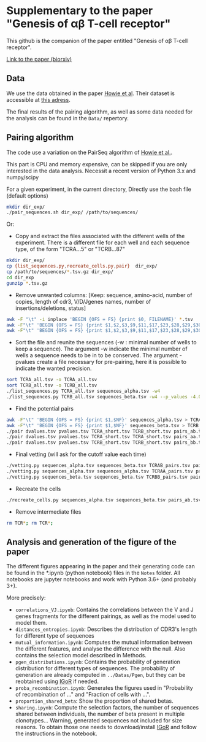 # Supplementary to the paper "Genesis of αβ T-cell receptor"

This github is the companion of the paper entitled "Genesis of αβ T-cell receptor".

[Link to the paper (biorxiv)](https://www.biorxiv.org/content/early/2018/06/28/353128)


## Data 

We use the data obtained in the paper [Howie et al](https://www.ncbi.nlm.nih.gov/pubmed/26290413). Their dataset is accessible at [this adress](http://s3-us-west-2.amazonaws.com/publishedproject-supplements/howie-2015-pairseq/index.html). 



The final results of the pairing algorithm, as well as some data needed for the analysis can be found in the `Data/` repertory. 

## Pairing algorithm

The code use a variation on the PairSeq algorithm of [Howie et al.](https://www.ncbi.nlm.nih.gov/pubmed/26290413). 

This part is CPU and memory expensive, can be skipped if you are only interested in the data analysis.
Necessit a recent version of Python 3.x and numpy/scipy

For a given experiment, in the current directory, 
Directly use the bash file (default options)
```bash
mkdir dir_exp/
./pair_sequences.sh dir_exp/ /path/to/sequences/
```
Or:
- Copy and extract the files associated with the different wells of the experiment.
  There is a different file for each well and each sequence type, of the form "TCRA...5" or "TCRB...87"
```bash
mkdir dir_exp/ 
cp {list_sequences.py,recreate_cells.py,pair}  dir_exp/
cp /path/to/sequences/*.tsv.gz dir_exp/
cd dir_exp
gunzip *.tsv.gz
```
- Remove unwanted columns:
[Keep: sequence, amino-acid, number of copies, length of cdr3, V/D/Jgenes names, number of insertions/deletions, status]
```bash
awk -F "\t" -i inplace 'BEGIN {OFS = FS} {print $0, FILENAME}' *.tsv
awk -F"\t" 'BEGIN {OFS = FS} {print $1,$2,$3,$9,$11,$17,$23,$28,$29,$30,$31,$32,$33,$43,$NF}' TCRA.* > TCRA_all.tsv
awk -F"\t" 'BEGIN {OFS = FS} {print $1,$2,$3,$9,$11,$17,$23,$28,$29,$30,$31,$32,$33,$43,$NF}' TCRB.* > TCRB_all.tsv
```
- Sort the file and reunite the sequences (-w : minimal number of wells to keep a sequence). 
The argument -w indicate the minimal number of wells a sequence needs to be in to be conserved.
The argument -pvalues create a file necessary for pre-pairing, here it is possible to indicate
the wanted precision.
```bash
sort TCRA_all.tsv -o TCRA_all.tsv
sort TCRB_all.tsv -o TCRB_all.tsv
./list_sequences.py TCRA_all.tsv sequences_alpha.tsv -w4
./list_sequences.py TCRB_all.tsv sequences_beta.tsv -w4 --p_values -4.0
```
- Find the potential pairs
```bash
awk -F"\t" 'BEGIN {OFS = FS} {print $1,$NF}' sequences_alpha.tsv > TCRA_short.tsv
awk -F"\t" 'BEGIN {OFS = FS} {print $1,$NF}' sequences_beta.tsv > TCRB_short.tsv
./pair dvalues.tsv pvalues.tsv TCRA_short.tsv TCRB_short.tsv pairs_ab.tsv 0.01
./pair dvalues.tsv pvalues.tsv TCRA_short.tsv TCRA_short.tsv pairs_aa.tsv 0.01
./pair dvalues.tsv pvalues.tsv TCRB_short.tsv TCRB_short.tsv pairs_bb.tsv 0.01
```
- Final vetting (will ask for the cutoff value each time)
```bash
./vetting.py sequences_alpha.tsv sequences_beta.tsv TCRAB_pairs.tsv pairs_ab.tsv --fdr=0.01
./vetting.py sequences_alpha.tsv sequences_alpha.tsv TCRAA_pairs.tsv pairs_aa.tsv --fdr=0.01 --cutoff=5
./vetting.py sequences_beta.tsv sequences_beta.tsv TCRBB_pairs.tsv pairs_bb.tsv --fdr=0.01 --cutoff=5
```
- Recreate the cells
```bash
./recreate_cells.py sequences_alpha.tsv sequences_beta.tsv pairs_ab.tsv pairs_aa.tsv pairs_bb.tsv cells.tsv --cutoff=5
```
- Remove intermediate files
``` bash
rm TCR*; rm TCR*;
```


## Analysis and generation of the figure of the paper

The different figures appearing in the paper and their generating code can be found in the *.ipynb (python notebook) files in the `Notes` folder. All notebooks are jupyter notebooks and work with Python 3.6+ (and probably 3+).

More precisely:
- `correlations_VJ.ipynb`: Contains the correlations between the V and J genes fragments for the different pairings, as well as the model used to model them. 
- `distances_entropies.ipynb`: Describes the distribution of CDR3's length for different type of sequences
- `mutual_information.ipynb`: Computes the mutual information between the different features, and analyse the difference with the null. Also contains the selection model described in Methods.
- `pgen_distributions.ipynb`: Contains the probability of generation distribution for different types of sequences. The probability of generation are already computed in `../Datas/Pgen`, but they can be reobtained using [IGoR](https://github.com/qmarcou/IGoR) if needed. 
- `proba_recombination.ipynb`: Generates the figures used in "Probability of recombination of ..." and "Fraction of cells with ...". 
- `proportion_shared_beta`: Show the proportion of shared betas.
- `sharing.ipynb`: Compute the selection factors, the number of sequences shared between individuals, the number of beta present in multiple clonotypes... Warning, generated sequences not included for size reasons. To obtain those one needs to download/install [IGoR](https://github.com/qmarcou/IGoR) and follow the instructions in the notebook.


